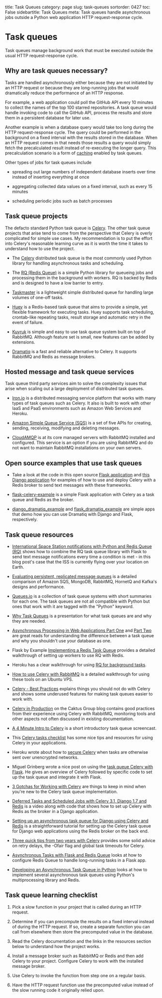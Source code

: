 title: Task Queues
category: page
slug: task-queues
sortorder: 0427
toc: False
sidebartitle: Task Queues
meta: Task queues handle asynchronous jobs outside a Python web application HTTP request-response cycle.


# Task queues
Task queues manage background work that must be executed outside the usual
HTTP request-response cycle.


## Why are task queues necessary?
Tasks are handled asynchronously either because they are not initiated by
an HTTP request or because they are long-running jobs that would dramatically
reduce the performance of an HTTP response.

For example, a web application could poll the GitHub API every 10 minutes to
collect the names of the top 100 starred repositories. A task queue would
handle invoking code to call the GitHub API, process the results and store them
in a persistent database for later use.

Another example is when a database query would take too long during the HTTP
request-response cycle. The query could be performed in the background on a
fixed interval with the results stored in the database. When an
HTTP request comes in that needs those results a query would simply fetch the
precalculated result instead of re-executing the longer query.
This precalculation scenario is a form of [caching](/caching.html) enabled
by task queues.

Other types of jobs for task queues include

* spreading out large numbers of independent database inserts over time
  instead of inserting everything at once

* aggregating collected data values on a fixed interval, such as every
  15 minutes

* scheduling periodic jobs such as batch processes


## Task queue projects
The defacto standard Python task queue is [Celery](/celery.html). The other
task queue projects that arise tend to come from the perspective that
Celery is overly complicated for simple use cases. My recommendation is to
put the effort into Celery's reasonable learning curve as it is worth the
time it takes to understand how to use the project.

* The [Celery](/celery.html) distributed task queue is the
  most commonly used Python library for handling asynchronous tasks and
  scheduling.

* The [RQ (Redis Queue)](/redis-queue-rq.html) is a simple Python
  library for queueing jobs and processing them in the background with
  workers. RQ is backed by Redis and is designed to have a low barrier to
  entry.

* [Taskmaster](https://github.com/dcramer/taskmaster) is a lightweight simple
  distributed queue for handling large volumes of one-off tasks.

* [Huey](http://huey.readthedocs.org/en/latest/) is a Redis-based task
  queue that aims to provide a simple, yet flexible framework for
  executing tasks. Huey supports task scheduling, crontab-like repeating
  tasks, result storage and automatic retry in the event of failure.

* [Kuyruk](https://kuyruk.readthedocs.io) is simple and easy to use task queue
  system built on top of RabbitMQ. Although feature set is small, new features
  can be added by extensions.

* [Dramatiq](https://dramatiq.io) is a fast and reliable alternative
  to Celery.  It supports RabbitMQ and Redis as message brokers.


## Hosted message and task queue services
Task queue third party services aim to solve the complexity issues that arise
when scaling out a large deployment of distributed task queues.

* [Iron.io](http://www.iron.io/) is a distributed messaging service platform
  that works with many types of task queues such as Celery. It also is built
  to work with other IaaS and PaaS environments such as Amazon Web Services
  and Heroku.

* [Amazon Simple Queue Service (SQS)](http://aws.amazon.com/sqs/) is a
  set of five APIs for creating, sending, receiving, modifying and deleting
  messages.

* [CloudAMQP](http://www.cloudamqp.com/) is at its core managed servers with
  RabbitMQ installed and configured. This service is an option if you are
  using RabbitMQ and do not want to maintain RabbitMQ installations on your
  own servers.


## Open source examples that use task queues
* Take a look at the code in this open source
  [Flask application](https://www.twilio.com/docs/howto/walkthrough/appointment-reminders/python/flask)
  and
  [this Django application](https://www.twilio.com/docs/howto/walkthrough/appointment-reminders/python/django)
  for examples of how to use and deploy Celery with a Redis broker to
  send text messages with these frameworks.

* [flask-celery-example](https://github.com/thrisp/flask-celery-example) is
  a simple Flask application with Celery as a task queue and Redis as
  the broker.

* [django_dramatiq_example](https://github.com/Bogdanp/django_dramatiq_example) and
  [flask_dramatiq_example](https://github.com/Bogdanp/flask_dramatiq_example)
  are simple apps that demo how you can use Dramatiq with Django and
  Flask, respectively.


## Task queue resources
* [International Space Station notifications with Python and Redis Queue (RQ)](https://www.twilio.com/blog/2015/11/international-space-station-notifications-with-python-redis-queue-and-twilio-copilot.html)
  shows how to combine the RQ task queue library with Flask to send
  text message notifications every time a condition is met - in this blog
  post's case that the ISS is currently flying over your location on
  Earth.

* [Evaluating persistent, replicated message queues](http://www.warski.org/blog/2014/07/evaluating-persistent-replicated-message-queues/)
  is a detailed comparison of Amazon SQS, MongoDB, RabbitMQ, HornetQ and
  Kafka's designs and performance.

* [Queues.io](http://queues.io/) is a collection of task queue systems with
  short summaries for each one. The task queues are not all compatible with
  Python but ones that work with it are tagged with the "Python" keyword.

* [Why Task Queues](http://www.slideshare.net/bryanhelmig/task-queues-comorichweb-12962619)
  is a presentation for what task queues are and why they are needed.

* [Asynchronous Processing in Web Applications Part One](http://blog.thecodepath.com/2012/11/15/asynchronous-processing-in-web-applications-part-1-a-database-is-not-a-queue/)
  and [Part Two](http://blog.thecodepath.com/2013/01/06/asynchronous-processing-in-web-applications-part-2-developers-need-to-understand-message-queues/)
  are great reads for understanding the difference between a task queue and
  why you shouldn't use your database as one.


* Flask by Example [Implementing a Redis Task Queue](https://realpython.com/blog/python/flask-by-example-implementing-a-redis-task-queue/)
  provides a detailed walkthrough of setting up workers to use RQ with
  Redis.

* Heroku has a clear walkthrough for using
  [RQ for background tasks](https://devcenter.heroku.com/articles/python-rq).

* [How to use Celery with RabbitMQ](https://www.digitalocean.com/community/articles/how-to-use-celery-with-rabbitmq-to-queue-tasks-on-an-ubuntu-vps)
  is a detailed walkthrough for using these tools on an Ubuntu VPS.

* [Celery - Best Practices](https://denibertovic.com/posts/celery-best-practices/)
  explains things you should not do with Celery and shows some underused
  features for making task queues easier to work with.

* [Celery in Production](http://www.caktusgroup.com/blog/2014/09/29/celery-production/)
  on the Caktus Group blog contains good practices from their experience
  using Celery with RabbitMQ, monitoring tools and other aspects not often
  discussed in existing documentation.

* [A 4 Minute Intro to Celery](https://www.youtube.com/watch?v=68QWZU_gCDA) is
  a short introductory task queue screencast.

* This [Celery tasks checklist](http://celerytaskschecklist.com/) has
  some nice tips and resources for using Celery in your applications.

* Heroku wrote about how to
  [secure Celery](https://engineering.heroku.com/blogs/2014-09-15-securing-celery)
  when tasks are otherwise sent over unencrypted networks.

* Miguel Grinberg wrote a nice post on using the
  [task queue Celery with Flask](http://blog.miguelgrinberg.com/post/using-celery-with-flask).
  He gives an overview of Celery followed by specific code to set up the task
  queue and integrate it with Flask.

* [3 Gotchas for Working with Celery](https://wiredcraft.com/blog/3-gotchas-for-celery/)
  are things to keep in mind when you're new to the Celery task queue
  implementation.

* [Deferred Tasks and Scheduled Jobs with Celery 3.1, Django 1.7 and Redis](https://godjango.com/63-deferred-tasks-and-scheduled-jobs-with-celery-31-django-17-and-redis/)
  is a video along with code that shows how to set up Celery with Redis as the
  broker in a Django application.

* [Setting up an asynchronous task queue for Django using Celery and Redis](http://michal.karzynski.pl/blog/2014/05/18/setting-up-an-asynchronous-task-queue-for-django-using-celery-redis/)
  is a straightforward tutorial for setting up the Celery task queue for
  Django web applications using the Redis broker on the back end.

* [Three quick tips from two years with Celery](https://library.launchkit.io/three-quick-tips-from-two-years-with-celery-c05ff9d7f9eb)
  provides some solid advice on retry delays, the -Ofair flag and global
  task timeouts for Celery.

* [Asynchronous Tasks with Flask and Redis Queue](https://testdriven.io/asynchronous-tasks-with-flask-and-redis-queue)
  looks at how to configure Redis Queue to handle long-running tasks in a Flask app.

* [Developing an Asynchronous Task Queue in Python](https://testdriven.io/developing-an-asynchronous-task-queue-in-python) looks at how to implement several asynchronous task queues using Python's multiprocessing library and Redis.

## Task queue learning checklist
1. Pick a slow function in your project that is called during an HTTP
   request.

1. Determine if you can precompute the results on a fixed interval instead
   of during the HTTP request. If so, create a separate function you can call
   from elsewhere then store the precomputed value in the database.

1. Read the Celery documentation and the links in the resources section below
   to understand how the project works.

1. Install a message broker such as RabbitMQ or Redis and then add Celery to
   your project. Configure Celery to work with the installed message broker.

1. Use Celery to invoke the function from step one on a regular basis.

1. Have the HTTP request function use the precomputed value instead of the
   slow running code it originally relied upon.

